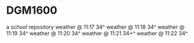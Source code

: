 # DGM1600
a school repository
weather @ 11:17 34^
weather @ 11:18 34^
weather @ 11:19 34^
weather @ 11:20 34^
weather @ 11:21 34+^
weather @ 11:22 34^
